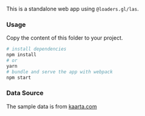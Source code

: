 This is a standalone web app using `@loaders.gl/las`.

### Usage

Copy the content of this folder to your project.

```bash
# install dependencies
npm install
# or
yarn
# bundle and serve the app with webpack
npm start
```

### Data Source

The sample data is from [kaarta.com](https://kaarta.com)
